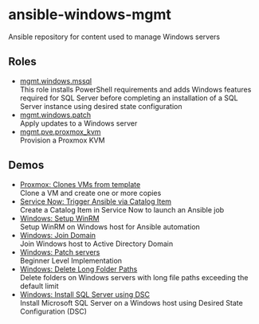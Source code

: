 # ansible-windows-mgmt

Ansible repository for content used to manage Windows servers


## Roles
- [mgmt.windows.mssql](./collections/ansible_collections/mgmt/windows/roles/mssql/README.md)<br>This role installs PowerShell requirements and adds Windows features required  for SQL Server before completing an installation of a SQL Server instance using  desired state configuration
- [mgmt.windows.patch](./collections/ansible_collections/mgmt/windows/roles/patch/README.md)<br>Apply updates to a Windows server
- [mgmt.pve.proxmox_kvm](./collections/ansible_collections/mgmt/pve/roles/proxmox_kvm/README.md)<br>Provision a Proxmox KVM

## Demos
- [Proxmox: Clones VMs from template](./demos/proxmox_kvm_clone.yml)<br>Clone a VM and create one or more copies
- [Service Now: Trigger Ansible via Catalog Item](./demos/docs/snow_automation.md)<br>Create a Catalog Item in Service Now to launch an Ansible job
- [Windows: Setup WinRM](./demos/docs/setup_winrm.md)<br>Setup WinRM on Windows host for Ansible automation
- [Windows: Join Domain](./demos/docs/join_domain.md)<br>Join Windows host to Active Directory Domain
- [Windows: Patch servers](./demos/patch.yml)<br>Beginner Level Implementation
- [Windows: Delete Long Folder Paths](./demos/docs/delete_long_paths.md)<br>Delete folders on Windows servers with long file paths exceeding the default limit
- [Windows: Install SQL Server using DSC](./demos/docs/install_mssql_dsc.md)<br>Install Microsoft SQL Server on a Windows host using Desired State Configuration (DSC)